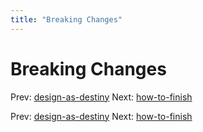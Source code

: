 ```yaml
---
title: "Breaking Changes"
---
```


# Breaking Changes

Prev: [design-as-destiny](design-as-destiny.md)
Next: [how-to-finish](how-to-finish.md)

Prev: [design-as-destiny](design-as-destiny.md)
Next: [how-to-finish](how-to-finish.md)
